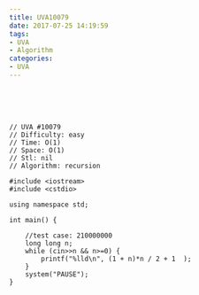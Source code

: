 ```yaml
---
title: UVA10079
date: 2017-07-25 14:19:59
tags:
- UVA
- Algorithm
categories:
- UVA
---
```




 <br /> <br /> <br />

<!-- more -->

	// UVA #10079
	// Difficulty: easy
	// Time: O(1)
	// Space: O(1)
	// Stl: nil
	// Algorithm: recursion

	#include <iostream>
	#include <cstdio>

	using namespace std;

	int main() {
		
		//test case: 210000000
		long long n;
		while (cin>>n && n>=0) {
			printf("%lld\n", (1 + n)*n / 2 + 1  );
		}
		system("PAUSE");
	}
</br>
